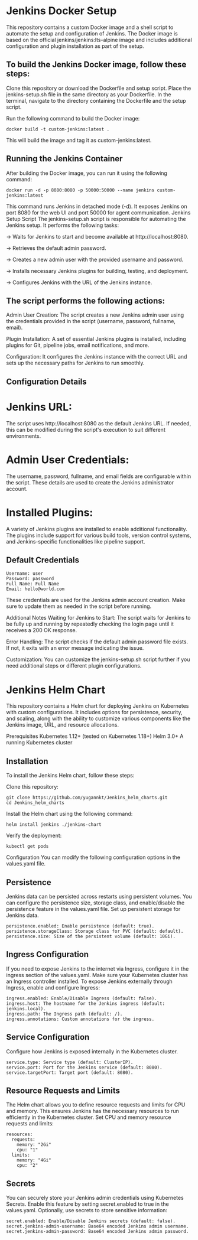 # Jenkins Docker Setup
This repository contains a custom Docker image and a shell script to automate the setup and configuration of Jenkins. The Docker image is based on the official jenkins/jenkins:lts-alpine image and includes additional configuration and plugin installation as part of the setup.


## To build the Jenkins Docker image, follow these steps:

Clone this repository or download the Dockerfile and setup script.
Place the jenkins-setup.sh file in the same directory as your Dockerfile.
In the terminal, navigate to the directory containing the Dockerfile and the setup script.

Run the following command to build the Docker image:
```
docker build -t custom-jenkins:latest .
```
This will build the image and tag it as custom-jenkins:latest.

## Running the Jenkins Container
After building the Docker image, you can run it using the following command:
```
docker run -d -p 8080:8080 -p 50000:50000 --name jenkins custom-jenkins:latest
```
This command runs Jenkins in detached mode (-d).
It exposes Jenkins on port 8080 for the web UI and port 50000 for agent communication.
Jenkins Setup Script
The jenkins-setup.sh script is responsible for automating the Jenkins setup. It performs the following tasks:

 -> Waits for Jenkins to start and become available at http://localhost:8080.
 
 -> Retrieves the default admin password.
 
 -> Creates a new admin user with the provided username and password.
 
 -> Installs necessary Jenkins plugins for building, testing, and deployment.
 
 -> Configures Jenkins with the URL of the Jenkins instance.

## The script performs the following actions:
Admin User Creation: The script creates a new Jenkins admin user using the credentials provided in the script (username, password, fullname, email).

Plugin Installation: A set of essential Jenkins plugins is installed, including plugins for Git, pipeline jobs, email notifications, and more.

Configuration: It configures the Jenkins instance with the correct URL and sets up the necessary paths for Jenkins to run smoothly.

## Configuration Details
# Jenkins URL:
The script uses http://localhost:8080 as the default Jenkins URL. If needed, this can be modified during the script's execution to suit different environments.
# Admin User Credentials: 
The username, password, fullname, and email fields are configurable within the script. These details are used to create the Jenkins administrator account.
# Installed Plugins: 
A variety of Jenkins plugins are installed to enable additional functionality. The plugins include support for various build tools, version control systems, and Jenkins-specific functionalities like pipeline support.

## Default Credentials
```
Username: user
Password: password
Full Name: Full Name
Email: hello@world.com
```
These credentials are used for the Jenkins admin account creation. Make sure to update them as needed in the script before running.

Additional Notes
Waiting for Jenkins to Start: The script waits for Jenkins to be fully up and running by repeatedly checking the login page until it receives a 200 OK response.

Error Handling: The script checks if the default admin password file exists. If not, it exits with an error message indicating the issue.

Customization: You can customize the jenkins-setup.sh script further if you need additional steps or different plugin configurations.


# Jenkins Helm Chart
This repository contains a Helm chart for deploying Jenkins on Kubernetes with custom configurations. It includes options for persistence, security, and scaling, along with the ability to customize various components like the Jenkins image, URL, and resource allocations.


Prerequisites
Kubernetes 1.12+ (tested on Kubernetes 1.18+)
Helm 3.0+
A running Kubernetes cluster

## Installation
To install the Jenkins Helm chart, follow these steps:

Clone this repository:
```
git clone https://github.com/yugannkt/Jenkins_helm_charts.git
cd Jenkins_helm_charts
```
Install the Helm chart using the following command:
```
helm install jenkins ./jenkins-chart
```
Verify the deployment:
```
kubectl get pods
```
Configuration
You can modify the following configuration options in the values.yaml file.


## Persistence
Jenkins data can be persisted across restarts using persistent volumes. You can configure the persistence size, storage class, and enable/disable the persistence feature in the values.yaml file.
Set up persistent storage for Jenkins data.
```
persistence.enabled: Enable persistence (default: true).
persistence.storageClass: Storage class for PVC (default: default).
persistence.size: Size of the persistent volume (default: 10Gi).
```
## Ingress Configuration
If you need to expose Jenkins to the internet via Ingress, configure it in the ingress section of the values.yaml. Make sure your Kubernetes cluster has an Ingress controller installed.
To expose Jenkins externally through Ingress, enable and configure Ingress:
```
ingress.enabled: Enable/Disable Ingress (default: false).
ingress.host: The hostname for the Jenkins ingress (default: jenkins.local).
ingress.path: The Ingress path (default: /).
ingress.annotations: Custom annotations for the ingress.
```
## Service Configuration
Configure how Jenkins is exposed internally in the Kubernetes cluster.
```
service.type: Service type (default: ClusterIP).
service.port: Port for the Jenkins service (default: 8080).
service.targetPort: Target port (default: 8080).
```
## Resource Requests and Limits
The Helm chart allows you to define resource requests and limits for CPU and memory. This ensures Jenkins has the necessary resources to run efficiently in the Kubernetes cluster.
Set CPU and memory resource requests and limits:
```
resources:
  requests:
    memory: "2Gi"
    cpu: "1"
  limits:
    memory: "4Gi"
    cpu: "2"
```

## Secrets
You can securely store your Jenkins admin credentials using Kubernetes Secrets. Enable this feature by setting secret.enabled to true in the values.yaml.
Optionally, use secrets to store sensitive information:
```
secret.enabled: Enable/Disable Jenkins secrets (default: false).
secret.jenkins-admin-username: Base64 encoded Jenkins admin username.
secret.jenkins-admin-password: Base64 encoded Jenkins admin password.
```



